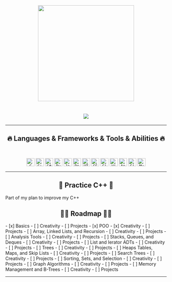 <div id="header" align="center">
  <img src="https://media.giphy.com/media/1sgetPM00wWqJpVUTl/giphy.gif" width="300"/>
</div>
<h1 align="center">
  <a href="https://git.io/typing-svg">
    <img src="https://readme-typing-svg.herokuapp.com/?lines=Hello,+There!+👋;This+is+Vieuxnorris....;Nice+to+meet+you!&center=true&size=30">
  </a>
</h1>

<hr>
<h2 align="center">🔥 Languages & Frameworks & Tools & Abilities 🔥</h2>
<br>
<p align="center">
  <code><img title="C" height="25" src="https://user-images.githubusercontent.com/26462639/200927520-387c7a12-39b1-4a98-b7ab-ad715c0f22f4.png"></code>
  <code><img title="C++" height="25" src="https://user-images.githubusercontent.com/26462639/200927221-0b418c66-7b5f-446f-add6-7951c86b9f3d.png"></code>
  <code><img title="C#" height="25" src="https://user-images.githubusercontent.com/26462639/200927585-9a825d69-afb4-4b02-b915-a5752ef026b9.png"></code>
  <code><img title="Python" height="25" src="https://user-images.githubusercontent.com/26462639/200927686-f4a77dad-d185-4cd8-8b67-6f30e5b94160.png"></code>
  <code><img title="Javascript" height="25" src="https://user-images.githubusercontent.com/26462639/200927750-c6519d36-8966-4d12-8bf5-467aed106f06.png"></code>
  <code><img title="Problem Solving" height="25" src="https://user-images.githubusercontent.com/26462639/200927922-05ab6d76-a138-4dd9-bf93-56cecee38065.png"></code>
  <code><img title="HTML5" height="25" src="https://user-images.githubusercontent.com/26462639/200927986-4827f8de-cc30-4341-8e28-33eb08c0bcf2.png"></code>
  <code><img title="CSS" height="25" src="https://user-images.githubusercontent.com/26462639/200928083-45803707-ef12-4619-acbd-56bf6df5fadb.png"></code>
  <code><img title="Git" height="25" src="https://user-images.githubusercontent.com/26462639/200928228-5d2cd6e3-0ed4-49d5-9b34-7e837449e14f.png"></code>
  <code><img title="Visual Studio Code" height="25" src="https://user-images.githubusercontent.com/26462639/200928281-73a8d46d-eb5f-4643-afab-ee45f5b7485b.png"></code>
  <code><img title="Android" height="25" src="https://user-images.githubusercontent.com/26462639/200928390-6c562f9a-db22-4214-b38c-65dfa9003953.png"></code>
  <code><img title="GitHub" height="25" src="https://user-images.githubusercontent.com/26462639/200928532-0747ab28-efd9-40f0-85ca-d68c9c1e73ff.png"></code>
  <code><img title="MySQL" height="25" src="https://user-images.githubusercontent.com/26462639/200928601-76a7e37f-1225-47f9-8a8f-c7c7d946481f.png"></code>
</p>
<hr>
<h2 align="center">📙 Practice C++ 📙</h2>
Part of my plan to improve my C++

<!-- ROADMAP -->
<h2 align="center">👨‍💻 Roadmap 👨‍💻</h2>
- [x] Basics
  - [ ] Creativity
  - [ ] Projects
- [x] POO
  - [x] Creativity
  - [ ] Projects
- [ ] Array, Linked Lists, and Recursion
  - [ ] Creativity
  - [ ] Projects
- [ ] Analysis Tools
  - [ ] Creativity
  - [ ] Projects
- [ ] Stacks, Queues, and Deques
  - [ ] Creativity
  - [ ] Projects
- [ ] List and Ierator ADTs
  - [ ] Creativity
  - [ ] Projects
- [ ] Trees
  - [ ] Creativity
  - [ ] Projects
- [ ] Heaps Tables, Maps, and Skip Lists
  - [ ] Creativity
  - [ ] Projects
- [ ] Search Trees
  - [ ] Creativity
  - [ ] Projects
- [ ] Sorting, Sets, and Selection
  - [ ] Creativity
  - [ ] Projects
- [ ] Graph Algorithms
  - [ ] Creativity
  - [ ] Projects
- [ ] Memory Management and B-Trees
  - [ ] Creativity
  - [ ] Projects
<hr>
